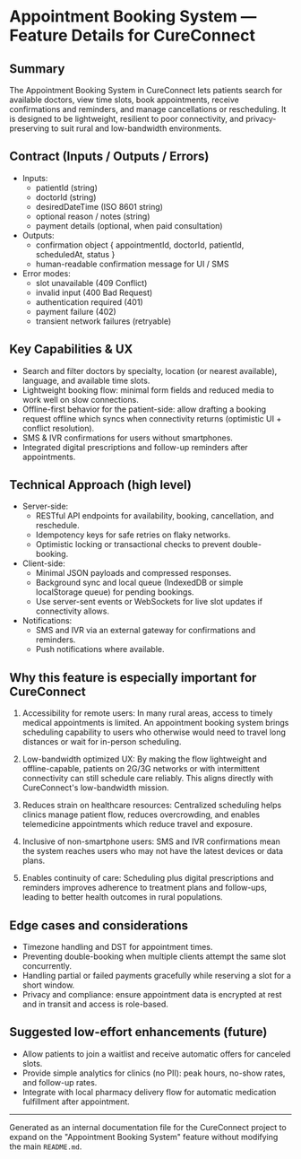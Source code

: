 # Appointment Booking System — Feature Details for CureConnect

## Summary
The Appointment Booking System in CureConnect lets patients search for available doctors, view time slots, book appointments, receive confirmations and reminders, and manage cancellations or rescheduling. It is designed to be lightweight, resilient to poor connectivity, and privacy-preserving to suit rural and low-bandwidth environments.

## Contract (Inputs / Outputs / Errors)
- Inputs:
  - patientId (string)
  - doctorId (string)
  - desiredDateTime (ISO 8601 string)
  - optional reason / notes (string)
  - payment details (optional, when paid consultation)
- Outputs:
  - confirmation object { appointmentId, doctorId, patientId, scheduledAt, status }
  - human-readable confirmation message for UI / SMS
- Error modes:
  - slot unavailable (409 Conflict)
  - invalid input (400 Bad Request)
  - authentication required (401)
  - payment failure (402)
  - transient network failures (retryable)

## Key Capabilities & UX
- Search and filter doctors by specialty, location (or nearest available), language, and available time slots.
- Lightweight booking flow: minimal form fields and reduced media to work well on slow connections.
- Offline-first behavior for the patient-side: allow drafting a booking request offline which syncs when connectivity returns (optimistic UI + conflict resolution).
- SMS & IVR confirmations for users without smartphones.
- Integrated digital prescriptions and follow-up reminders after appointments.

## Technical Approach (high level)
- Server-side:
  - RESTful API endpoints for availability, booking, cancellation, and reschedule.
  - Idempotency keys for safe retries on flaky networks.
  - Optimistic locking or transactional checks to prevent double-booking.
- Client-side:
  - Minimal JSON payloads and compressed responses.
  - Background sync and local queue (IndexedDB or simple localStorage queue) for pending bookings.
  - Use server-sent events or WebSockets for live slot updates if connectivity allows.
- Notifications:
  - SMS and IVR via an external gateway for confirmations and reminders.
  - Push notifications where available.

## Why this feature is especially important for CureConnect
1. Accessibility for remote users: In many rural areas, access to timely medical appointments is limited. An appointment booking system brings scheduling capability to users who otherwise would need to travel long distances or wait for in-person scheduling.

2. Low-bandwidth optimized UX: By making the flow lightweight and offline-capable, patients on 2G/3G networks or with intermittent connectivity can still schedule care reliably. This aligns directly with CureConnect's low-bandwidth mission.

3. Reduces strain on healthcare resources: Centralized scheduling helps clinics manage patient flow, reduces overcrowding, and enables telemedicine appointments which reduce travel and exposure.

4. Inclusive of non-smartphone users: SMS and IVR confirmations mean the system reaches users who may not have the latest devices or data plans.

5. Enables continuity of care: Scheduling plus digital prescriptions and reminders improves adherence to treatment plans and follow-ups, leading to better health outcomes in rural populations.

## Edge cases and considerations
- Timezone handling and DST for appointment times.
- Preventing double-booking when multiple clients attempt the same slot concurrently.
- Handling partial or failed payments gracefully while reserving a slot for a short window.
- Privacy and compliance: ensure appointment data is encrypted at rest and in transit and access is role-based.

## Suggested low-effort enhancements (future)
- Allow patients to join a waitlist and receive automatic offers for canceled slots.
- Provide simple analytics for clinics (no PII): peak hours, no-show rates, and follow-up rates.
- Integrate with local pharmacy delivery flow for automatic medication fulfillment after appointment.

---

Generated as an internal documentation file for the CureConnect project to expand on the "Appointment Booking System" feature without modifying the main `README.md`.